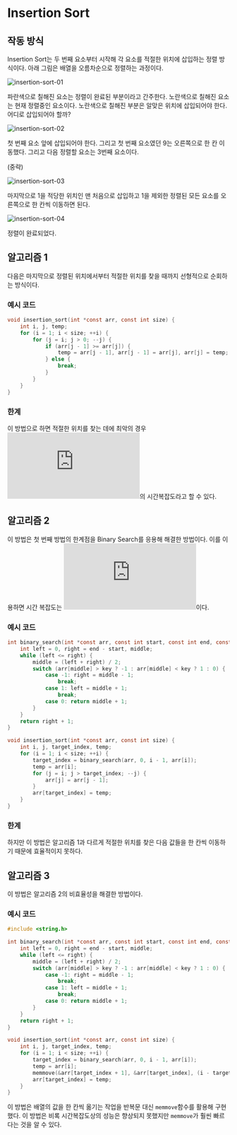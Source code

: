 # Insertion Sort

## 작동 방식

Insertion Sort는 두 번째 요소부터 시작해 각 요소를 적절한 위치에 삽입하는 정렬 방식이다. 아래 그림은 배열을 오름차순으로 정렬하는 과정이다.

![insertion-sort-01](https://mansukim1125.github.io/assets/images/til/TIL_2020-08-06/insertion-sort-01.svg)

파란색으로 칠해진 요소는 정렬이 완료된 부분이라고 간주한다. 노란색으로 칠해진 요소는 현재 정렬중인 요소이다. 노란색으로 칠해진 부분은 알맞은 위치에 삽입되어야 한다. 어디로 삽입되어야 할까?

![insertion-sort-02](https://mansukim1125.github.io/assets/images/til/TIL_2020-08-06/insertion-sort-02.svg)

첫 번째 요소 앞에 삽입되어야 한다. 그리고 첫 번째 요소였던 9는 오른쪽으로 한 칸 이동했다. 그리고 다음 정렬할 요소는 3번째 요소이다.

(중략)

![insertion-sort-03](https://mansukim1125.github.io/assets/images/til/TIL_2020-08-06/insertion-sort-03.svg)

마지막으로 1을 적당한 위치인 맨 처음으로 삽입하고 1을 제외한 정렬된 모든 요소를 오른쪽으로 한 칸씩 이동하면 된다.

![insertion-sort-04](https://mansukim1125.github.io/assets/images/til/TIL_2020-08-06/insertion-sort-04.svg)

정렬이 완료되었다.

## 알고리즘 1

다음은 마지막으로 정렬된 위치에서부터 적절한 위치를 찾을 때까지 선형적으로 순회하는 방식이다.

### 예시 코드

```c
void insertion_sort(int *const arr, const int size) {
    int i, j, temp;
    for (i = 1; i < size; ++i) {
        for (j = i; j > 0; --j) {
            if (arr[j - 1] >= arr[j]) {
                temp = arr[j - 1], arr[j - 1] = arr[j], arr[j] = temp;
            } else {
                break;    
            }
        }
    }
}
```

### 한계

이 방법으로 하면 적절한 위치를 찾는 데에 최악의 경우 ![O of n square](https://latex.codecogs.com/svg.latex?O%28n%5E%7B2%7D%29)의 시간복잡도라고 할 수 있다.

## 알고리즘 2

이 방법은 첫 번째 방법의 한계점을 Binary Search를 응용해 해결한 방법이다. 이를 이용하면 시간 복잡도는 ![O of n log n](https://latex.codecogs.com/svg.latex?O%28n%5Clog%20n%29)이다.

### 예시 코드

```c
int binary_search(int *const arr, const int start, const int end, const int key) {
    int left = 0, right = end - start, middle;
    while (left <= right) {
        middle = (left + right) / 2;
        switch (arr[middle] > key ? -1 : arr[middle] < key ? 1 : 0) {
            case -1: right = middle - 1;
                break;
            case 1: left = middle + 1;
                break;
            case 0: return middle + 1;
        }
    }
    return right + 1;
}

void insertion_sort(int *const arr, const int size) {
    int i, j, target_index, temp;
    for (i = 1; i < size; ++i) {
        target_index = binary_search(arr, 0, i - 1, arr[i]);
        temp = arr[i];
        for (j = i; j > target_index; --j) {
            arr[j] = arr[j - 1];
        }
        arr[target_index] = temp;
    }
}
```

### 한계

하지만 이 방법은 알고리즘 1과 다르게 적절한 위치를 찾은 다음 값들을 한 칸씩 이동하기 때문에 효율적이지 못하다.

## 알고리즘 3

이 방법은 알고리즘 2의 비효율성을 해결한 방법이다.

### 예시 코드

```c
#include <string.h>

int binary_search(int *const arr, const int start, const int end, const int key) {
    int left = 0, right = end - start, middle;
    while (left <= right) {
        middle = (left + right) / 2;
        switch (arr[middle] > key ? -1 : arr[middle] < key ? 1 : 0) {
            case -1: right = middle - 1;
                break;
            case 1: left = middle + 1;
                break;
            case 0: return middle + 1;
        }
    }
    return right + 1;
}

void insertion_sort(int *const arr, const int size) {
    int i, j, target_index, temp;
    for (i = 1; i < size; ++i) {
        target_index = binary_search(arr, 0, i - 1, arr[i]);
        temp = arr[i];
        memmove(&arr[target_index + 1], &arr[target_index], (i - target_index) * sizeof(arr[0]));
        arr[target_index] = temp;
    }
}
```

이 방법은 배열의 값을 한 칸씩 옮기는 작업을 반복문 대신 `memmove`함수를 활용해 구현했다. 이 방법은 비록 시간복잡도상의 성능은 향상되지 못했지만 `memmove`가 훨씬 빠르다는 것을 알 수 있다.